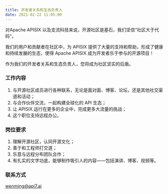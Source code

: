 ```yaml
---
title: 开发者关系和生态负责人
date: 2021-02-22 11:05:00
---
```


对Apache APISIX 以及支流科技来说，开源社区是基石，我们坚信“社区大于代码“。

我们的用户和贡献者在社区中，为 APISIX 提供了大量的支持和帮助，形成了健康和持续发展的生态，使得 Apache APISIX 成为开发者乐于参与的开源项目！

作为我们的开发者关系和生态负责人，您将成为社区坚实的后盾。

### 工作内容

1. 与开源社区成员进行各种联系，无论是面对面、博客、论坛，还是其他社交渠道和活动；
2. 与合作伙伴交流，一起构建全球化的 API 生态；
3. 让 APISIX 运行在更多的企业中，完成更多大流量的挑战；
4. 这个职位支持远程办公。

### 岗位要求

1. 理解开源社区，认同开源文化；
2. 善于和工程师打交道；
3. 乐意与远程分布团队合作；
4. 有扎实的文字功底，能够制作吸引人的内容——包括演讲、博客、视频等。

### 联系方式

[wenming@api7.ai](mailto:wenming@api7.ai)
